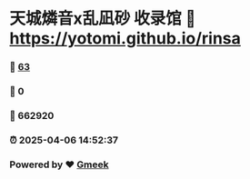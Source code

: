 # 天城燐音x乱凪砂 收录馆 :link: https://yotomi.github.io/rinsa 
### :page_facing_up: [63](https://yotomi.github.io/rinsa/tag.html) 
### :speech_balloon: 0 
### :hibiscus: 662920 
### :alarm_clock: 2025-04-06 14:52:37 
### Powered by :heart: [Gmeek](https://github.com/Meekdai/Gmeek)
